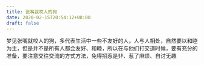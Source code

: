 ```yaml
---
title: 张嘴就咬人的狗
date: 2020-02-15T20:54:12+08:00
draft: false
---
```


梦见张嘴就咬人的狗，多代表生活中一些不友好的人，人与人相处，自然要以和睦为主，但是并不是所有人都会友好、和睦，所以在与他们打交道时候，要有充分的准备，要注意交往交流的方式方法，免得招惹是非、惹了麻烦、自讨无趣